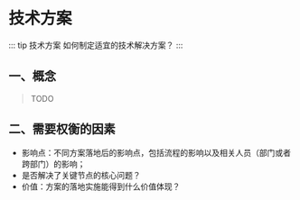 # 技术方案

::: tip 技术方案
如何制定适宜的技术解决方案？
:::

## 一、概念

> TODO

## 二、需要权衡的因素

- 影响点：不同方案落地后的影响点，包括流程的影响以及相关人员（部门或者跨部门）的影响；
- 是否解决了关键节点的核心问题？
- 价值：方案的落地实施能得到什么价值体现？
